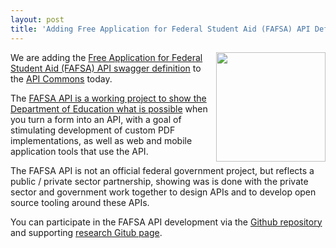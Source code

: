 ```yaml
---
layout: post
title: 'Adding Free Application for Federal Student Aid (FAFSA) API Definition'
---
```

<p><a href="https://ed-data.github.io/fafsa-api"><img src="https://s3.amazonaws.com/kinlane-productions/federal-government/ed/fafsa-form.jpg" alt="" width="175" align="right" /></a></p>
<p>We are adding the <a href="https://raw2.github.com/ed-data/fafsa-api/master/Applications">Free Application for Federal Student Aid (FAFSA) API swagger definition</a> to the <a href="http://apicommons.org/apis.html">API Commons</a> today.</p>
<p>The <a href="http://ed-data.github.io/fafsa-api/index.html">FAFSA API is a working project to show the Department of Education what is possible</a> when you turn a form into an API, with a goal of stimulating development of custom PDF implementations, as well as web and mobile application tools that use the API.</p>
<p>The FAFSA API is not an official federal government project, but reflects a public / private sector partnership, showing was is done with the private sector and government work together to design APIs and to develop open source tooling around these APIs.</p>
<p>You can participate in the FAFSA API development via the <a href="https://github.com/ed-data/fafsa-api">Github repository</a> and supporting <a href="http://ed-data.github.io/fafsa-api/index.html">research Gitub page</a>.</p>